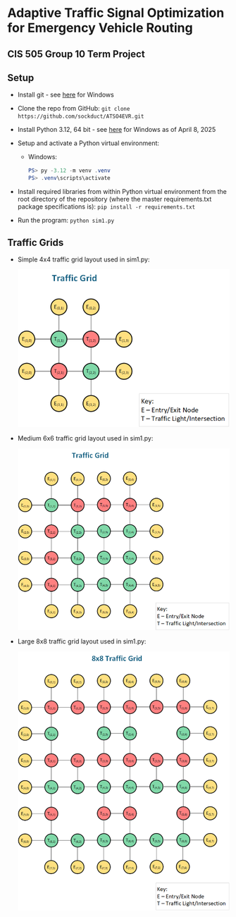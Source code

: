 # Adaptive Traffic Signal Optimization for Emergency Vehicle Routing

## CIS 505 Group 10 Term Project

## Setup

* Install git - see [here](https://git-scm.com/downloads/win) for Windows
* Clone the repo from GitHub:
  `git clone https://github.com/sockduct/ATSO4EVR.git`
* Install Python 3.12, 64 bit - see
  [here](https://www.python.org/ftp/python/3.12.10/python-3.12.10-amd64.exe) for
  Windows as of April 8, 2025
* Setup and activate a Python virtual environment:
  * Windows:

    ```PowerShell
    PS> py -3.12 -m venv .venv
    PS> .venv\scripts\activate
    ```

* Install required libraries from within Python virtual environment from the root
  directory of the repository (where the master requirements.txt package specifications is):
  `pip install -r requirements.txt`

* Run the program:
  `python sim1.py`

## Traffic Grids

* Simple 4x4 traffic grid layout used in sim1.py:

  ![Traffic Grid Layout](./Traffic%20Grid-4x4.png)

* Medium 6x6 traffic grid layout used in sim1.py:

  ![Traffic Grid Layout](./Traffic%20Grid-6x6.png)

* Large 8x8 traffic grid layout used in sim1.py:

  ![Traffic Grid Layout](./Traffic%20Grid-8x8.png)
